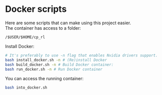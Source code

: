 # Docker scripts
Here are some scripts that can make using this project easier.\
The container has access to a folder:
```
/$USER/$HOME/cp_rl
```
Install Docker:

```bash 
# It's preferably to use -n flag that enables Nvidia drivers support.
bash install_docker.sh -n # (Re)install Docker
bash build_docker.sh -n # Build Docker container:
bash run_docker.sh -n # Run Docker container
```

You can access the running container:
```bash
bash into_docker.sh
```
